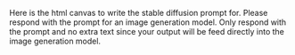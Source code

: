 Here is the html canvas to write the stable diffusion prompt for. Please respond with the prompt for an image generation model. Only respond with the prompt and no extra text since your output will be feed directly into the image generation model.